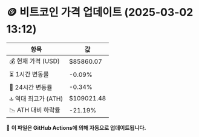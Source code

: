 # 🪙 비트코인 가격 업데이트 (2025-03-02 13:12)

| 항목                | 값 |
|--------------------|----------------|
| 💰 현재 가격 (USD) | $85860.07 |
| ⏳ 1시간 변동률    | -0.09% |
| 📆 24시간 변동률   | -0.34% |
| 🔝 역대 최고가 (ATH) | $109021.48 |
| 📉 ATH 대비 하락률 | -21.19% |

🔄 **이 파일은 GitHub Actions에 의해 자동으로 업데이트됩니다.**
